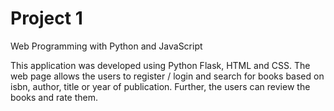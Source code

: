 # Project 1

Web Programming with Python and JavaScript

This application was developed using Python Flask, HTML and CSS.
The web page allows the users to register / login and search for books based on isbn, author, title or year of publication. Further, the users can review the books and rate them. 
